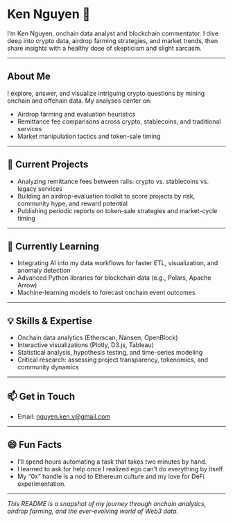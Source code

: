 # Ken Nguyen 👋

I’m Ken Nguyen, onchain data analyst and blockchain commentator. I dive deep into crypto data, airdrop farming strategies, and market trends, then share insights with a healthy dose of skepticism and slight sarcasm.

---

## About Me

I explore, answer, and visualize intriguing crypto questions by mining onchain and offchain data. My analyses center on:

- Airdrop farming and evaluation heuristics  
- Remittance fee comparisons across crypto, stablecoins, and traditional services  
- Market manipulation tactics and token-sale timing  

---

## 🔭 Current Projects

- Analyzing remittance fees between rails: crypto vs. stablecoins vs. legacy services  
- Building an airdrop-evaluation toolkit to score projects by risk, community hype, and reward potential  
- Publishing periodic reports on token-sale strategies and market-cycle timing  

---

## 🌱 Currently Learning

- Integrating AI into my data workflows for faster ETL, visualization, and anomaly detection  
- Advanced Python libraries for blockchain data (e.g., Polars, Apache Arrow)  
- Machine-learning models to forecast onchain event outcomes  

---

## 💡 Skills & Expertise

- Onchain data analytics (Etherscan, Nansen, OpenBlock)  
- Interactive visualizations (Plotly, D3.js, Tableau)  
- Statistical analysis, hypothesis testing, and time-series modeling  
- Critical research: assessing project transparency, tokenomics, and community dynamics  

---

## 📫 Get in Touch

- Email: nguyen.ken.v@gmail.com

---

## 😄 Fun Facts

- I’ll spend hours automating a task that takes two minutes by hand.  
- I learned to ask for help once I realized ego can’t do everything by itself.
- My “0x” handle is a nod to Ethereum culture and my love for DeFi experimentation.  

---

*This README is a snapshot of my journey through onchain analytics, airdrop farming, and the ever-evolving world of Web3 data.*
